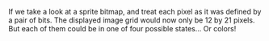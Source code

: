 If we take a look at a sprite bitmap, and treat each pixel as it was defined by a pair of bits.
The displayed image grid would now only be 12 by 21 pixels. But each of them could be in one of four possible states...
Or colors!